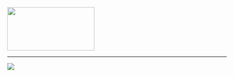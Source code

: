 <img src="https://media.giphy.com/media/v1.Y2lkPTc5MGI3NjExNWp3N2cwb251MzdhemF3anQ0dXlibXRiYnVudHFsYmZxcG02b214cCZlcD12MV9pbnRlcm5hbF9naWZfYnlfaWQmY3Q9cw/y6ePYRgvHNXJYkkyJg/giphy.gif" width=200 height=100>
<hr>
<div id="badges">
<a href="https://www.linkedin.com/in/latasha-jones-nc/"><img src="https://img.shields.io/badge/LinkedIn-blue?logo=linkedin&logoColor=white&style=for-the-badge"><a/>
</div>
